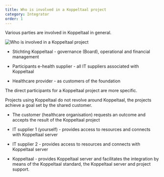 ```yaml
---
title: Who is involved in a Koppeltaal project
category: Integrator
order: 1
---
```


Various parties are involved in Koppeltaal in general.

![Who is involved in a Koppeltaal project](who_is_involved.png)

* Stichting Koppeltaal - governance (Board), operational and financial management

* Participants e-health supplier - all IT suppliers associated with Koppeltaal

* Healthcare provider - as customers of the foundation

The direct participants for a Koppeltaal project are more specific.

Projects using Koppeltaal do not revolve around Koppeltaal, the projects achieve a goal set by the shared customer.

* The customer (healthcare organisation) requests an outcome and accepts the result of the Koppeltaal project

* IT supplier 1 (yourself) - provides access to resources and connects with Koppeltaal server

* IT supplier 2 - provides access to resources and connects with Koppeltaal server

* Koppeltaal - provides Koppeltaal server and facilitates the integration by means of the Koppeltaal standard, the Koppeltaal server and project support.
